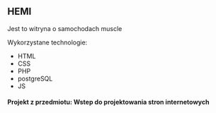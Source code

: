 ## HEMI
Jest to witryna o samochodach muscle

Wykorzystane technologie:
- HTML
- CSS
- PHP
- postgreSQL
- JS


#### Projekt z przedmiotu:  Wstep do projektowania stron internetowych

